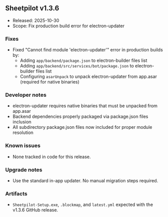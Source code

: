 ## Sheetpilot v1.3.6

- Released: 2025-10-30  
- Scope: Fix production build error for electron-updater

### Fixes

- Fixed "Cannot find module 'electron-updater'" error in production builds by:
  - Adding `app/backend/package.json` to electron-builder files list
  - Adding `app/backend/src/services/bot/package.json` to electron-builder files list
  - Configuring `asarUnpack` to unpack electron-updater from app.asar (required for native binaries)

### Developer notes

- electron-updater requires native binaries that must be unpacked from app.asar
- Backend dependencies properly packaged via package.json files inclusion
- All subdirectory package.json files now included for proper module resolution

### Known issues

- None tracked in code for this release.

### Upgrade notes

- Use the standard in-app updater. No manual migration steps required.

### Artifacts

- `Sheetpilot-Setup.exe`, `.blockmap`, and `latest.yml` expected with the v1.3.6 GitHub release.
